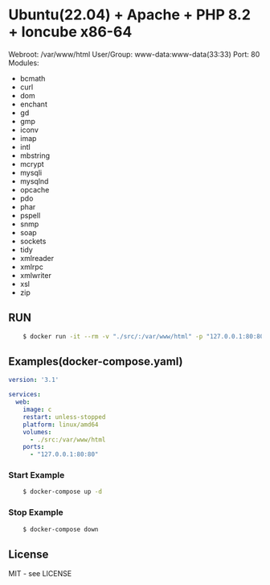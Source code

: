 # Ubuntu(22.04) + Apache + PHP 8.2 + Ioncube x86-64

Webroot: /var/www/html
User/Group: www-data:www-data(33:33)
Port: 80
Modules:
   - bcmath
   - curl
   - dom
   - enchant
   - gd
   - gmp
   - iconv
   - imap
   - intl
   - mbstring
   - mcrypt
   - mysqli
   - mysqlnd
   - opcache
   - pdo
   - phar
   - pspell
   - snmp
   - soap
   - sockets
   - tidy
   - xmlreader
   - xmlrpc
   - xmlwriter
   - xsl
   - zip


## RUN


```sh
    $ docker run -it --rm -v "./src/:/var/www/html" -p "127.0.0.1:80:80" --platform linux/amd64 cowrvalera/docker-ubuntu-apache-php:22.04_php8.2_ioncube_1.0.0
```


## Examples(docker-compose.yaml)

```yaml
version: '3.1'

services:
  web:
    image: c
    restart: unless-stopped
    platform: linux/amd64
    volumes:
      - ./src:/var/www/html
    ports:
      - "127.0.0.1:80:80"


```

### Start Example

```sh
	$ docker-compose up -d
```


### Stop Example

```sh
	$ docker-compose down
```

## License
MIT - see LICENSE